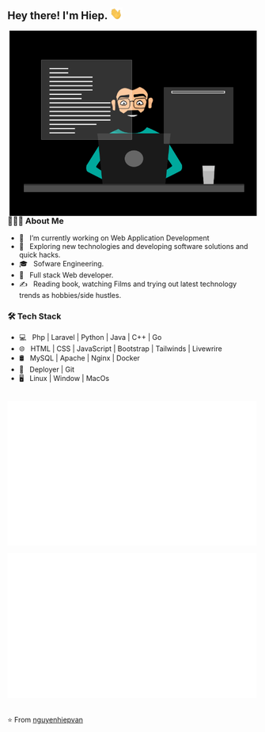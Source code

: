<h2> Hey there! I'm Hiep. <img src="https://github.com/nguyenhiepvan/nguyenhiepvan/blob/main/Hi.gif" width="25"></h2>
<img align="right" alt="GIF" src="https://github.com/nguyenhiepvan/nguyenhiepvan/blob/main/0_JFgm1wgpsbs9FKJn.gif" width="500"/>

<h3> 👨🏻‍💻 About Me </h3>

- 🔭 &nbsp; I’m currently working on Web Application Development
- 🤔 &nbsp; Exploring new technologies and developing software solutions and quick hacks.
- 🎓 &nbsp; Sofware Engineering.
- 💼 &nbsp; Full stack Web developer.
- ✍️ &nbsp; Reading book, watching Films and trying out latest technology trends as hobbies/side hustles.

<h3>🛠 Tech Stack</h3>

- 💻 &nbsp; Php | Laravel | Python | Java | C++ | Go
- 🌐 &nbsp; HTML | CSS | JavaScript | Bootstrap | Tailwinds | Livewrire
- 🛢 &nbsp; MySQL | Apache | Nginx | Docker
- 🔧 &nbsp; Deployer | Git
- 🖥 &nbsp; Linux | Window | MacOs

<br>

<img align="center" src="https://github.com/nguyenhiepvan/github-stats/blob/master/generated/overview.svg" alt="Hiep Nguyen's Github Stats">

</br>

![Top Langs](https://github.com/nguyenhiepvan/github-stats/blob/master/generated/languages.svg)

</br>
⭐️ From <a target="_blank" href="https://github.com/nguyenhiepvan">nguyenhiepvan</a>
